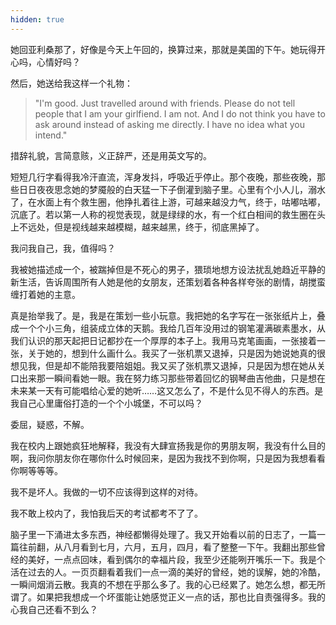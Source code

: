 ```yaml
---
hidden: true
---
```


她回亚利桑那了，好像是今天上午回的，换算过来，那就是美国的下午。她玩得开心吗，心情好吗？

然后，她送给我这样一个礼物：

> "I'm good. Just travelled around with friends. Please do not tell people that I am your girlfiend. I am not. And I do not think you have to ask around instead of asking me directly. I have no idea what you intend."

措辞礼貌，言简意赅，义正辞严，还是用英文写的。

短短几行字看得我冷汗直流，浑身发抖，呼吸近乎停止。那个夜晚，那些夜晚，那些日日夜夜思念她的梦魇般的白天猛一下子倒灌到脑子里。心里有个小人儿，溺水了，在水面上有个救生圈，他挣扎着往上游，可越来越没力气，终于，咕嘟咕嘟，沉底了。若以第一人称的视觉表现，就是绿绿的水，有一个红白相间的救生圈在头上不远处，但是视线越来越模糊，越来越黑，终于，彻底黑掉了。

我问我自己，我，值得吗？

我被她描述成一个，被踹掉但是不死心的男子，猥琐地想方设法扰乱她趋近平静的新生活，告诉周围所有人她是他的女朋友，还策划着各种各样夸张的剧情，胡搅蛮缠打着她的主意。

真是抬举我了。是，我是在策划一些小玩意。我把她的名字写在一张张纸片上，叠成一个个小三角，组装成立体的天鹅。我给几百年没用过的钢笔灌满碳素墨水，从我们认识的那天起把日记都抄在一个厚厚的本子上。我用马克笔画画，一张接着一张，关于她的，想到什么画什么。我买了一张机票又退掉，只是因为她说她真的很想见我，但是却不能陪我要陪姐姐。我又买了张机票又退掉，只是因为想在她从关口出来那一瞬间看她一眼。我在努力练习那些带着回忆的钢琴曲吉他曲，只是想在未来某一天有可能唱给心爱的她听……这又怎么了，不是什么见不得人的东西。是我自己心里庸俗打造的一个个小城堡，不可以吗？

委屈，疑惑，不解。

我在校内上跟她疯狂地解释，我没有大肆宣扬我是你的男朋友啊，我没有什么目的啊，我问你朋友你在哪你什么时候回来，是因为我找不到你啊，只是因为我想看看你啊等等等。

我不是坏人。我做的一切不应该得到这样的对待。

我不敢上校内了，我怕我后天的考试都考不了了。

脑子里一下涌进太多东西，神经都懒得处理了。我又开始看以前的日志了，一篇一篇往前翻，从八月看到七月，六月，五月，四月，看了整整一下午。我翻出那些曾经的美好，一点点回味，看到偶尔的幸福片段，我至少还能咧开嘴乐一下。我是个活在过去的人。一页页翻看着我们一点一滴的美好的曾经，她的误解，她的冷酷，一瞬间烟消云散。我真的不想在乎那么多了。我的心已经累了。她怎么想，都无所谓了。如果把我想成一个坏蛋能让她感觉正义一点的话，那也比自责强得多。我的心我自己还看不到么？
